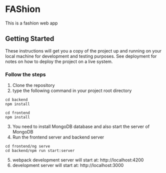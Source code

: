 # FAShion

This is a fashion web app

## Getting Started

These instructions will get you a copy of the project up and running on your local machine for development and testing purposes. See deployment for notes on how to deploy the project on a live system.

### Follow the steps

1) Clone the repository
2) type the following command in your project root directory

```
cd backend
npm install
```
```
cd frontend
npm install
```
3) You need to install MongoDB database and also start the server of MongoDB
4) Run the frontend server and backend server 
```
cd frontend/ng serve
cd backend/npm run start:server
```
5) webpack development server will start at: http://localhost:4200
6) development server will start at: http://localhost:3000
